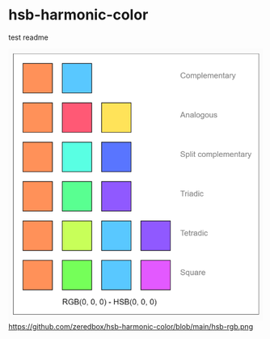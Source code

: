 # hsb-harmonic-color

test readme

![This is an image](/hsb-rgb.png)
https://github.com/zeredbox/hsb-harmonic-color/blob/main/hsb-rgb.png

